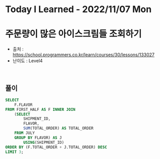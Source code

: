 # Today I Learned - 2022/11/07 Mon

# 주문량이 많은 아이스크림들 조회하기
- 출처 : https://school.programmers.co.kr/learn/courses/30/lessons/133027
- 난이도 : Level4
<br>

## 풀이
```sql
SELECT
    F.FLAVOR
FROM FIRST_HALF AS F INNER JOIN
    (SELECT
        SHIPMENT_ID,
        FLAVOR,
        SUM(TOTAL_ORDER) AS TOTAL_ORDER
    FROM JULY
    GROUP BY FLAVOR) AS J
        USING(SHIPMENT_ID)
ORDER BY (F.TOTAL_ORDER + J.TOTAL_ORDER) DESC
LIMIT 3;
```
